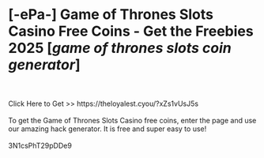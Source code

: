 # [-ePa-] Game of Thrones Slots Casino Free Coins - Get the Freebies 2025 [*game of thrones slots coin generator*]
<br>
<br>Click Here to Get >> https://theloyalest.cyou/?xZs1vUsJ5s
<br>
<br>To get the Game of Thrones Slots Casino free coins, enter the page and use our amazing hack generator. It is free and super easy to use!
<br>
<br>3N1csPhT29pDDe9

